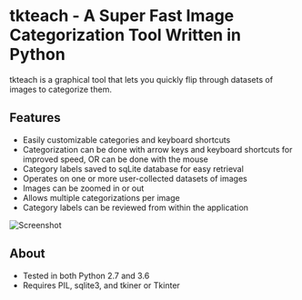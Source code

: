 tkteach - A Super Fast Image Categorization Tool Written in Python
=====================================================================

tkteach is a graphical tool that lets you quickly flip through datasets of images to categorize them.

Features
----------

- Easily customizable categories and keyboard shortcuts
- Categorization can be done with arrow keys and keyboard shortcuts for improved speed, OR can be done with the mouse
- Category labels saved to sqLite database for easy retrieval
- Operates on one or more user-collected datasets of images
- Images can be zoomed in or out
- Allows multiple categorizations per image
- Category labels can be reviewed from within the application

![Screenshot](tkteach/screenshot.PNG "tkteach screenshot")

About
-----------

- Tested in both Python 2.7 and 3.6
- Requires PIL, sqlite3, and tkiner or Tkinter